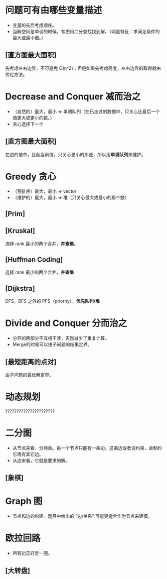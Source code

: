 问题可有由哪些变量描述
====================

* 变量的先后考虑顺序。
* 当解空间是单调的时候，考虑用二分查找找到解。（明显特征：求满足条件的最大或最小值。）


[直方图最大面积]
---------------
先考虑左右边界，不可避免 O(n^2)；但是如果先考虑高度，左右边界的取得就由优化方法。


Decrease and Conquer 减而治之
====================

* （自然的）最大，最小  => 单调队列（在已走过的数据中，只关心比最后一个值更大或更小的数。）
* 贪心选择下一个


[直方图最大面积]
---------------
左边的值中，比起当前值，只关心更小的那些，所以用**单调队列**来维护。


Greedy 贪心
======

* （预排序）最大，最小  => vector
* （维护的）最大，最小  => 堆（只关心最大或最小的那个数）


[Prim]
------


[Kruskal]
---------
选择 rank 最小的两个合并，**并查集**。


[Huffman Coding]
----------------
选择 rank 最小的两个合并，**并查集**


[Dijkstra]
----------

DFS，BFS 之外的 PFS（priority）。**优先队列/堆**


Divide and Conquer 分而治之
==================

* 分开的两部分不互相干涉，天然减少了重复计算。
* Merge的时候可以由子问题的结果定界。


[最短距离的点对]
---------------
由子问题的最优解定界。


动态规划
========

??????????????????????


二分图
=====

* 从节点来看，分两类。每一个节点只能有一条边。这条边或者说约束，会制约它再有其它边。
* 从边来看，它就是要求的解。

[象棋]
------


Graph 图
=====

* 节点和边的构建。题目中给出的 “边/关系” 可能更适合作为节点来建模。


欧拉回路
=====

* 所有边正好走一圈。

[大转盘]
--------

